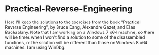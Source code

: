 # Practical-Reverse-Engineering
Here I'll keep the solutions to the exercises from the book "Practical Reverse Engineering", by Bruce Dang, Alexandre Gazet, and Elias Bachaalany.
Note that I am working on a Windows 7 x64 machine, so there will be times when I won't find a solution to some of the disassembled functions, or the solution will be different than those on Windows 8 x64 machines.
I am using WinDbg.
